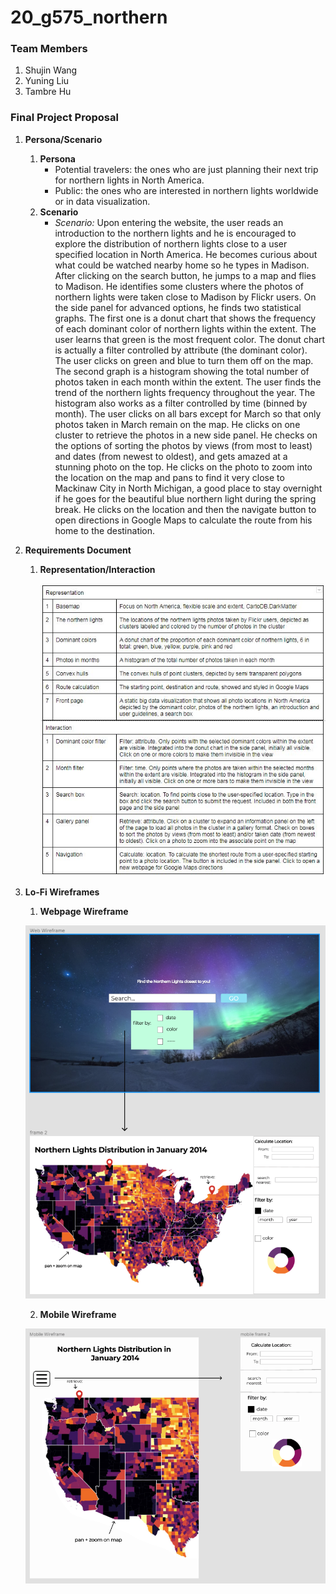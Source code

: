 # 20_g575_northern

### Team Members
1. Shujin Wang
2. Yuning Liu
3. Tambre Hu

### Final Project Proposal
1. **Persona/Scenario**
    1. **Persona**
        * Potential travelers: the ones who are just planning their next trip for northern lights  in North America.
        * Public: the ones who are interested in northern lights worldwide or in data visualization.
    2. **Scenario**
        * _Scenario:_ Upon entering the website, the user reads an introduction to the northern lights and he is encouraged to explore the distribution of northern lights close to a user specified location in North America. He becomes curious about what could be watched nearby home so he types in Madison. After clicking on the search button, he jumps to a map and flies to Madison. He identifies some clusters where the photos of northern lights were taken close to Madison by Flickr users. On the side panel for advanced options, he finds two statistical graphs. The first one is a donut chart that shows the frequency of each dominant color of northern lights within the extent. The user learns that green is the most frequent color. The donut chart is actually a filter controlled by attribute (the dominant color). The user clicks on green and blue to turn them off on the map. The second graph is a histogram showing the total number of photos taken in each month within the extent. The user finds the trend of the northern lights frequency throughout the year. The histogram also works as a filter controlled by time (binned by month). The user clicks on all bars except for March so that only photos taken in March remain on the map. He clicks on one cluster to retrieve the photos in a new side panel. He checks on the options of sorting the photos by views (from most to least) and dates (from newest to oldest), and gets amazed at a stunning photo on the top. He clicks on the photo to zoom into the location on the map and pans to find it very close to Mackinaw City in North Michigan, a good place to stay overnight if he goes for the beautiful blue northern light during the spring break. He clicks on the location and then the navigate button to open directions in Google Maps to calculate the route from his home to the destination.

2. **Requirements Document**

    1. **Representation/Interaction**

       ![Image of Representation](img/proposal_representation_table.jpg?raw=true "Representation Table")


3. **Lo-Fi Wireframes**

    1. **Webpage Wireframe**

    ![Scenario #2 Wireframe](img/web_wireframe.png?raw=true "webpage wireframe")

    2. **Mobile Wireframe**

    ![Scenario #2 Wireframe](img/mobile_wireframe.png?raw=true "mobile wireframe")
